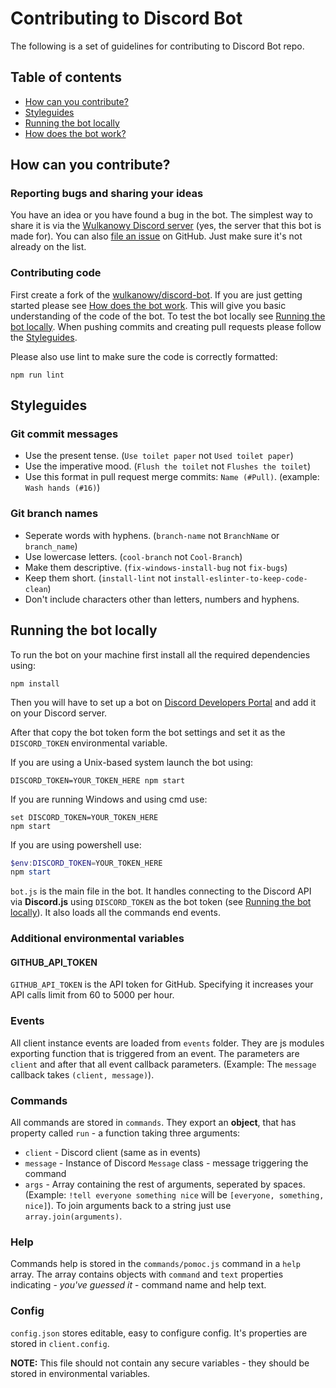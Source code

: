 # Contributing to Discord Bot

The following is a set of guidelines for contributing to Discord Bot repo.

## Table of contents

- [How can you contribute?](#how-can-you-contribute)
- [Styleguides](#styleguides)
- [Running the bot locally](#running-the-bot-locally)
- [How does the bot work?](#how-does-the-bot-work)

## How can you contribute?

### Reporting bugs and sharing your ideas

You have an idea or you have found a bug in the bot. The simplest way to share it is via the [Wulkanowy Discord server](https://discord.gg/vccAQBr) (yes, the server that this bot is made for). You can also [file an issue](https://github.com/wulkanowy/discord-bot/issues) on GitHub. Just make sure it's not already on the list.

### Contributing code

First create a fork of the [wulkanowy/discord-bot](https://github.com/wulkanowy/discord-bot). If you are just getting started please see [How does the bot work](#how-does-the-bot-work). This will give you basic understanding of the code of the bot. To test the bot locally see [Running the bot locally](#running-the-bot-locally).
When pushing commits and creating pull requests please follow the [Styleguides](#styleguides).

Please also use lint to make sure the code is correctly formatted:

```shell
npm run lint
```

## Styleguides

### Git commit messages

- Use the present tense. (`Use toilet paper` not `Used toilet paper`)
- Use the imperative mood. (`Flush the toilet` not `Flushes the toilet`)
- Use this format in pull request merge commits: `Name (#Pull)`. (example: `Wash hands (#16)`)

### Git branch names

- Seperate words with hyphens. (`branch-name` not `BranchName` or `branch_name`)
- Use lowercase letters. (`cool-branch` not `Cool-Branch`)
- Make them descriptive. (`fix-windows-install-bug` not `fix-bugs`)
- Keep them short. (`install-lint` not `install-eslinter-to-keep-code-clean`)
- Don't include characters other than letters, numbers and hyphens.

## Running the bot locally

To run the bot on your machine first install all the required dependencies using:

```shell
npm install
```

Then you will have to set up a bot on [Discord Developers Portal](https://discordapp.com/developers) and add it on your Discord server.

After that copy the bot token form the bot settings and set it as the `DISCORD_TOKEN` environmental variable.

If you are using a Unix-based system launch the bot using:

```shell
DISCORD_TOKEN=YOUR_TOKEN_HERE npm start
```

If you are running Windows and using cmd use:

```shell
set DISCORD_TOKEN=YOUR_TOKEN_HERE
npm start
```

If you are using powershell use:

```powershell
$env:DISCORD_TOKEN=YOUR_TOKEN_HERE
npm start
```

`bot.js` is the main file in the bot. It handles connecting to the Discord API via **Discord.js** using `DISCORD_TOKEN` as the bot token (see [Running the bot locally](#running-the-bot-locally)). It also loads all the commands end events.

### Additional environmental variables

#### GITHUB_API_TOKEN
`GITHUB_API_TOKEN` is the API token for GitHub. Specifying it increases your API calls limit from 60 to 5000 per hour.

### Events

All client instance events are loaded from `events` folder. They are js modules exporting function that is triggered from an event. The parameters are `client` and after that all event callback parameters. (Example: The `message` callback takes `(client, message)`).

### Commands

All commands are stored in `commands`. They export an **object**, that has property called `run` - a function taking three arguments:

- `client` - Discord client (same as in events)
- `message` - Instance of Discord `Message` class - message triggering the command
- `args` - Array containing the rest of arguments, seperated by spaces. (Example: `!tell everyone something nice` will be `[everyone, something, nice]`). To join arguments back to a string just use `array.join(arguments)`.

### Help

Commands help is stored in the `commands/pomoc.js` command in a `help` array. The array contains objects with `command` and `text` properties indicating - *you've guessed it* - command name and help text.

### Config

`config.json` stores editable, easy to configure config. It's properties are stored in `client.config`.

**NOTE:** This file should not contain any secure variables - they should be stored in environmental variables.
